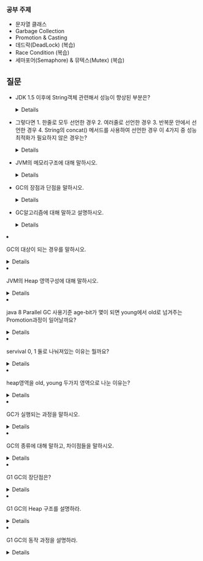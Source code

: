 ### 공부 주제

- 문자열 클래스
- Garbage Collection
- Promotion & Casting
- 데드락(DeadLock) (복습)
- Race Condition (복습)
- 세마포어(Semaphore) & 뮤텍스(Mutex) (복습)

## 질문

- JDK 1.5 이후에 String객체 관련해서 성능이 향상된 부분은?
    <details>
      
      JDK 1.5 이후에 컴파일 단계에서 String 객체를 사용하더라도 StringBuilder로 컴파일 되도록 변경되었습니다.
      
    </details>

- 그렇다면 1. 한줄로 모두 선언한 경우 2. 여러줄로 선언한 경우 3. 반복문 안에서 선언한 경우 4. String의 concat() 메서드를 사용하여 선언한 경우 이 4가지 중 성능최적화가 필요하지 않은 경우는?

    <details>
      
      1번. 한줄로 선언한 경우는 하나의 String으로 변환된다. 하지만 여러줄 혹은 반복문에서는 
      
      new StringBuilder로 변환되나 결국은 매 연산시 새로운 객체가 생겨나므로 성능저하가 발생하게 됩니다.
  
      또한 concat()의 경우는 StringBuilder로 전환되지 않기에 성능최적화가 필요합니다.

  참고) https://siyoon210.tistory.com/160
  
    </details>

- JVM의 메모리구조에 대해 말하시오.
    <details>

    - Method Area(Class, Static) : 메인 메서드에서 사용하는 클래스와 static 변수가 저장되는 영역
    - Heap : 객체 인스턴스가 저장되는 영역으로 JVM GC에 의해 관리되는 영역
    - StackStack : 메소드 호출 시 스택 프레임이라는 블록으로 쌓으며, 로컬변수, 중간 연산 결과들이 저장되는 여역
    - PC : 쓰레드가 현재 실행할 스택 프레임의 주소를 저장
    - Native Method Stack : Low Level 코드를 실행하는 스택
      
    </details>

- GC의 장점과 단점을 말하시오.
    <details>
      
    - 장점
      - 메모리 누수 방지
      - 해제된 메모리 접근 방지
      - 해제한 메모리를 다시 이중 해제하는 것 방지
        
    - 단점
      - 개발자가 언제 GC가 메모리를 해제하는지 모름
      - 실행중인 애플리케이션이 리소스를 GC 작업에 내줘야 하므로 오버헤드 발생
    
    </details>

- GC알고리즘에 대해 말하고 설명하시오.
    <details>
        
  - Reference Counting : 해당 객체에 접근할 수 있는 방법의 개수를 세고, 해당 개수가 0이 되면 GC의 대상이 됨. 이 알고리즘은 순환참조의 문제가 발생
  - Mark And Sweep(Mark & Compact) : 
    - root space에서부터 해당 객체에 접근 가능한지를 기준으로 한다. 
    - 루트부터 그래프 순회를 통해 연결된 객체를 찾아내고, 연결이 끊어진 객체를 지우는 방식.
    - 그 이후에는 Compaction을 통해 분산 되었던 메모리를 정리한다(필수가 아님)
    - GC가 Stack의 모든 변수를 스캔하면서 힙에서 참조된 객체들을 마킹(Mark), 마킹되지 않는 객체를 힙에서 제거(Sweep)
  
    </details>

- GC의 대상이 되는 경우를 말하시오.
    <details>
        
  1. 객체가 NULL인 경우 (ex. String str = null)
  2. 블럭 실행 종료 후, 블럭 안에서 생성된 객체
  3. 부모 객체가 NULL인 경우, 포함하는 자식 객체
  
    </details>

- JVM의 Heap 영역구성에 대해 말하시오.

    <details>
        
    - young generation : 새롭게 생성한 객체들이 대부분 여기에 위치. 해당 영역에서 일어나는 GC를 Minor GC라고 한다.
        - edn(새롭게 생성된 객체들이 할당), 
        - Survival0, Survival 1(Minor GC로부터 살아남은 객체들이 존재하는 영역, 0또는 1 둘중 하나는 반드시 비어있어야한다.)
    - old generation : Young영역에서 살아남은 객체가 여기로 복사. 

    </details>


- java 8 Parallel GC 사용기준 age-bit가 몇이 되면 young에서 old로 넘겨주는 Promotion과정이 일어날까요?

    <details>
        15

    </details>

- servival 0, 1 둘로 나눠져있는 이유는 뭘까요?

    <details>
    
   메모리의 단편화를 막기 위해서

    </details>

- heap영역을 old, young 두가지 영역으로 나눈 이유는?
    <details>
        
        통계적으로 대부분의 객체가 수명이 짧으므로 특정 부분만 탐색함으로써 GC의 성능을 높이기 위해 나누었다.
  
        GC도 결국 비용이므로 메모리의 특정 부분만을 탐색하여 해제하면 효율적이기 때문에 Young Generation에서 최대한 처리하도록 나눴다고 합니다.
  
    </details>

- GC가 실행되는 과정을 말하시오.
    <details>
        
        JVM의 Heap은 Young Generation, Old Generation으로 나뉘고, Young Generation은 다시 Eden, Servival 0, Servival 1 영역으로 나뉜다.
  
      Eden 영역이 꽉 차면 minor gc 가 실행되어 Mark And Sweep 알고리즘을 통해 참조가 되고 있는 객체만 Servival 0 또는 Servival 1 영역으로 옮긴다.

      만약 여러 번 minor gc를 실행하고도 참조된 객체가 있다면 이 객체를 Servival 영역에서 Old Generation 영역으로 옮긴다.

      시간이 지나서 Old Generation 영역이 꽉 차면 major gc를 실행하여 Mark And Sweep 알고리즘을 통해 필요 없는 메모리를 비운다.
  
    </details>

- GC의 종류에 대해 말하고, 차이점들을 말하시오.
    <details>
        
    - Serial GC : 하나의 쓰레드로 GC를 실행시켜, STW(Stop The World) 시간이 오래 걸린다.
    - Parallel GC : 여러개의 쓰레드로 GC를 실행시켜 STW 시간이 짧아지고 멀티 코어 환경에서 애플리케이션 처리 속도를 향상시키기 위해 사용된다. java 8에서 기본으로 사용되는 방식.
    - CMS GC : Concurrent_Mark_Sweep의 줄임말로 STW를 최소화 하기위해 고안. 가비지 수집 작업을 애플리케이션 쓰레드와 동시에 수행해 stw를 최소화 시키지만, 메모리와 cpu를 많이 사용하고 compaction(메모리 파편화 해결)이 기본적으로 제공되지 않아 G1 GC가 등장하면서 대체.
    - G1 GC : Garbage First의 줄임말로 Heap를 일정크기의 영역으로 나눠서 어떤 영역은 Young Generation, 어떤 영역은 Old Generation으로 활용. 런타임에 필요에 따라 영역별 개수를 튜닝. 이에 따라 stw를 최소화 할 수 있게 되어 Java 9 이상부터는 G1 GC를 기본 실행방식으로 사용.
  
    </details>

- G1 GC의 장단점은?
    <details>
        
    - 장점
        - 별도의 STW 없이도 여유 메모리 공간을 압축하는 기능을 제공한다. 또한, 전체 Old Generation 혹은 Young Generation 통째로 Compaction을 할 필요 없고, 해당 Generation의 일부분 Region에 대해서만 Compaction을 하면 된다.
        - Heap 크기가 클수록 잘 동작한다.
        - CMS의 비해 개선된 알고리즘을 사용하고, 처리 속도가 더 빠르다.
        - Garbage로 가득찬 영역을 빠르게 회수하여 빈 공간을 확보하므로 GC 빈도가 줄어든다.
        
    - 단점
        - 공간 부족 상태를 조심해야 한다. (Minor GC, Major GC 수행하고 나서도 여유 공간이 부족한 경우)
        - 이때는 Full GC가 발생하는데, 이 GC는 Single Thread로 동작한다. Full GC는 heap 전반적으로 GC가 발생하는 것을 뜻한다. 작은 Heap 공간을 가지는 Application에서는 제 성능을 발휘하지 못하고 Full GC가 발생한다.
        - Humonogous 영역은 제대로 최적화되지 않으므로 해당 영역이 많으면 성능이 떨어진다.
  
    </details>

- G1 GC의 Heap 구조를 설명하라.
    <details>
       G1 GC는 기존 힙 구조와 완전히 다른 양상을 띈다. 전통적인 힙 구조는 Young, Old 영역을 명확하게 구분하였지만, G1 GC는 개념적으로 그들이 존재하나 일정 크기의 논리적 단위인 region으로 구분하고 있다.
  
    </details>

- G1 GC의 동작 과정을 설명하라.
    <details>
        
        기본적으로 G1 GC는 Young-Only 단계와 Space Reclamation 단계를 반복하면서 수행하는 Cycle 구조로 진행된다.
    
        Young Only 단계는 Minor GC만 수행하다가 한정된 Old Generation 비율이 넘으면 Major GC가 수행된다.
    
        그리고 Young Only 단계가 끝날 때까지 두 GC가 혼용된다.
    
        Space Reclamation 단계는 Old 영역의 Garbage까지 수집하는 Minor GC 방식의 Mixed GC 방식이 수행된다.
    
    참고) https://steady-coding.tistory.com/590
    </details>

